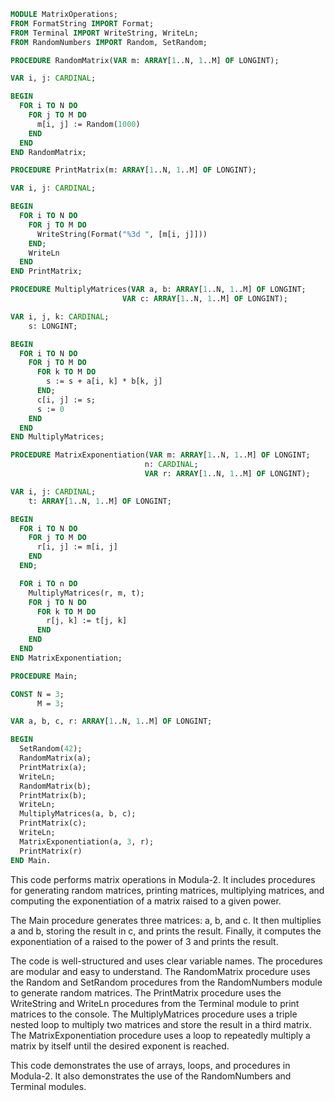 ```modula-2
MODULE MatrixOperations;
FROM FormatString IMPORT Format;
FROM Terminal IMPORT WriteString, WriteLn;
FROM RandomNumbers IMPORT Random, SetRandom;

PROCEDURE RandomMatrix(VAR m: ARRAY[1..N, 1..M] OF LONGINT);

VAR i, j: CARDINAL;

BEGIN
  FOR i TO N DO
    FOR j TO M DO
      m[i, j] := Random(1000)
    END
  END
END RandomMatrix;

PROCEDURE PrintMatrix(m: ARRAY[1..N, 1..M] OF LONGINT);

VAR i, j: CARDINAL;

BEGIN
  FOR i TO N DO
    FOR j TO M DO
      WriteString(Format("%3d ", [m[i, j]]))
    END;
    WriteLn
  END
END PrintMatrix;

PROCEDURE MultiplyMatrices(VAR a, b: ARRAY[1..N, 1..M] OF LONGINT;
                         VAR c: ARRAY[1..N, 1..M] OF LONGINT);

VAR i, j, k: CARDINAL;
    s: LONGINT;

BEGIN
  FOR i TO N DO
    FOR j TO M DO
      FOR k TO M DO
        s := s + a[i, k] * b[k, j]
      END;
      c[i, j] := s;
      s := 0
    END
  END
END MultiplyMatrices;

PROCEDURE MatrixExponentiation(VAR m: ARRAY[1..N, 1..M] OF LONGINT;
                              n: CARDINAL;
                              VAR r: ARRAY[1..N, 1..M] OF LONGINT);

VAR i, j: CARDINAL;
    t: ARRAY[1..N, 1..M] OF LONGINT;

BEGIN
  FOR i TO N DO
    FOR j TO M DO
      r[i, j] := m[i, j]
    END
  END;

  FOR i TO n DO
    MultiplyMatrices(r, m, t);
    FOR j TO N DO
      FOR k TO M DO
        r[j, k] := t[j, k]
      END
    END
  END
END MatrixExponentiation;

PROCEDURE Main;

CONST N = 3;
      M = 3;

VAR a, b, c, r: ARRAY[1..N, 1..M] OF LONGINT;

BEGIN
  SetRandom(42);
  RandomMatrix(a);
  PrintMatrix(a);
  WriteLn;
  RandomMatrix(b);
  PrintMatrix(b);
  WriteLn;
  MultiplyMatrices(a, b, c);
  PrintMatrix(c);
  WriteLn;
  MatrixExponentiation(a, 3, r);
  PrintMatrix(r)
END Main.
```

This code performs matrix operations in Modula-2. It includes procedures for generating random matrices, printing matrices, multiplying matrices, and computing the exponentiation of a matrix raised to a given power.

The Main procedure generates three matrices: a, b, and c. It then multiplies a and b, storing the result in c, and prints the result. Finally, it computes the exponentiation of a raised to the power of 3 and prints the result.

The code is well-structured and uses clear variable names. The procedures are modular and easy to understand. The RandomMatrix procedure uses the Random and SetRandom procedures from the RandomNumbers module to generate random matrices. The PrintMatrix procedure uses the WriteString and WriteLn procedures from the Terminal module to print matrices to the console. The MultiplyMatrices procedure uses a triple nested loop to multiply two matrices and store the result in a third matrix. The MatrixExponentiation procedure uses a loop to repeatedly multiply a matrix by itself until the desired exponent is reached.

This code demonstrates the use of arrays, loops, and procedures in Modula-2. It also demonstrates the use of the RandomNumbers and Terminal modules.